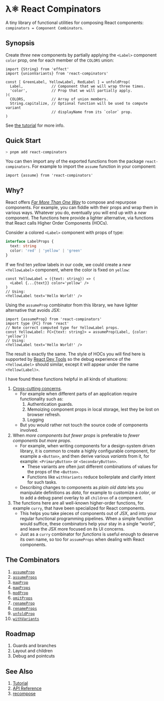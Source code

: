 # λ⚛ React Compinators

A tiny library of functional utilities for composing React components:
`compinators = Component Combinators`.

## Synopsis

Create _three_ new components by partially applying the `<Label>` component
`color` prop, one for each member of the `COLORS` union:

```tsx
import {String} from 'effect'
import {unionVariants} from 'react-compinators'

const [ GreenLabel, YellowLabel, RedLabel ] = unfoldProp(
  Label,             // Component that we will wrap three times.
  'color',           // Prop that we will partially apply.
)(
  COLORS,            // Array of union members.
  String.capitalize, // Optional function will be used to compute variant
                     // displayName from its `color` prop.
) 
```

See [the tutorial](https://middle-ages.github.io/react-compinators-docs/iframe.html?viewMode=docs&id=tutorial--docs) for more info.

## Quick Start

```sh
> pnpm add react-compinators
```

You can then import any of the exported functions from the package
`react-compinators`. For example to import the `assume` function in your
component:

```tsx
import {assume} from 'react-compinators'
```

## Why?

React offers
[_Far More Than One Way_](https://wiki.c2.com/?ThereIsMoreThanOneWayToDoIt)
to compose and repurpose components. For example, you can fiddle with their
props and wrap them in various ways. Whatever you do, eventually you will end up
with a _new_ component. The functions here provide a lighter alternative, via
functions that React calls Higher Order Components (HOCs).

Consider a colored `<Label>` component with props of type:

```ts
interface LabelProps {
  text: string
  color: 'red' | 'yellow' | 'green'
}
```

If we find ten _yellow_ labels in our code, we could create a _new_
`<YellowLabel>` component, where the color is fixed on `yellow`:

```tsx
const YellowLabel = ({text: string}) => (
  <Label {...{text}} color='yellow' />
)
// Using:
<YellowLabel text='Hello World!' />
```

Using the `assumeProp` combinator from this library, we have lighter alternative that avoids JSX:

```tsx
import {assumeProp} from 'react-compinators'
import type {FC} from 'react'
// Note correct computed type for YellowLabel props.
const YellowLabel: FC<{text: string}> = assumeProp(Label, {color: 'yellow'})
// Using:
<YellowLabel text='Hello World!' />
```

The result is exactly the same. The style of HOCs you will find here is
supported by [React Dev Tools](https://react.dev/learn/react-developer-tools)
so the debug experience of the `<YellowLabel>` should similar, except it will
appear under the name `<Yellow(Label)>`.

I have found these functions helpful in all kinds of situations:

1. [Cross-cutting concerns](https://en.wikipedia.org/wiki/Cross-cutting_concern).
   - For example when different parts of an application require functionality
     such as:
     1. Authentication guards.
     2. Memoizing component props in local storage, lest they be lost on browser refresh.
     3. Logging
   - But you would rather not touch the source code of components involved.
2. When _more components but fewer props_ is preferable to
   _fewer components but more props_.
     - For example, when writing components for a design-system driven library,
      it is common to create a highly configurable component, for example a
      `<Button>`, and then derive various _variants_ from it, for example:
      `<PrimaryButton>` or `<SecondaryButton>`.
       - These variants are often just different combinations of values for the
           props of the `<Button>`.
       - Functions like `withVariants` reduce boilerplate and clarify intent for
       such tasks.
     - Describing changes to components as _plain old data_ lets you manipulate
       definitions as _data_, for example to customize a _color_, or to add a
       debug panel overlay to all `children` of a component.
3. The functions here are all well-known higher-order functions, for example
   `curry`, that have been specialized for React components.
   - This helps you take pieces of components out of JSX, and into your regular
     functional programming pipelines. When a simple function would suffice,
     these combinators help your stay in a single “world”, and leave the JSX
     more focused on its UI concerns.
   - Just as a `curry` combinator for _functions_ is useful enough to deserve
     its own name, so too for `assumeProps` when dealing with React components.

## The Combinators

1. [`assumeProp`](https://middle-ages.github.io/react-compinators-docs/docs/functions/assumeProp.html)
2. [`assumeProps`](https://middle-ages.github.io/react-compinators-docs/docs/functions/assumeProps.html)
3. [`mapProp`](https://middle-ages.github.io/react-compinators-docs/docs/functions/mapProp.html)
4. [`mapProps`](https://middle-ages.github.io/react-compinators-docs/docs/functions/mapProps.html)
5. [`modProp`](https://middle-ages.github.io/react-compinators-docs/docs/functions/modProp.html)
6. [`omitProps`](https://middle-ages.github.io/react-compinators-docs/docs/functions/omitProps.html)
7. [`renameProp`](https://middle-ages.github.io/react-compinators-docs/docs/functions/renameProp.html)
8. [`renameProps`](https://middle-ages.github.io/react-compinators-docs/docs/functions/renameProps.html)
9. [`unfoldProp`](https://middle-ages.github.io/react-compinators-docs/docs/functions/unfoldProp.html)
10. [`withVariants`](https://middle-ages.github.io/react-compinators-docs/docs/functions/withVariants.html)

## Roadmap

1. Guards and branches
2. Layout and children
3. Debug and pointcuts

## See Also

1. [Tutorial](https://middle-ages.github.io/react-compinators-docs/iframe.html?viewMode=docs&id=tutorial--docs)
2. [API Reference](https://middle-ages.github.io/react-compinators-docs/docs)
3. [recompose](https://www.npmjs.com/package/recompose)
